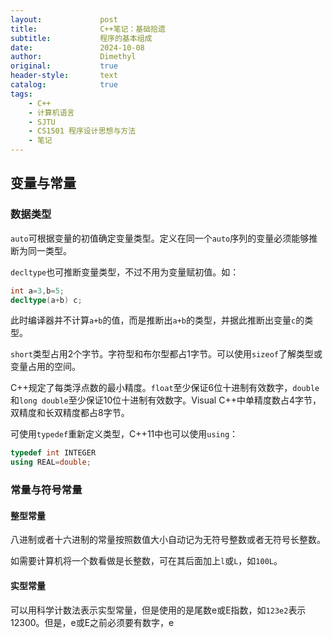 ```yaml
---
layout:             post
title:              C++笔记：基础拾遗
subtitle:           程序的基本组成
date:               2024-10-08
author:             Dimethyl
original:           true
header-style:       text
catalog:            true
tags:
    - C++
    - 计算机语言
    - SJTU
    - CS1501 程序设计思想与方法
    - 笔记
---
```


## 变量与常量

### 数据类型

`auto`可根据变量的初值确定变量类型。定义在同一个`auto`序列的变量必须能够推断为同一类型。

`decltype`也可推断变量类型，不过不用为变量赋初值。如：

```C++
int a=3,b=5;
decltype(a+b) c;
```

此时编译器并不计算`a+b`的值，而是推断出`a+b`的类型，并据此推断出变量`c`的类型。

`short`类型占用2个字节。字符型和布尔型都占1字节。可以使用`sizeof`了解类型或变量占用的空间。

C++规定了每类浮点数的最小精度。`float`至少保证6位十进制有效数字，`double`和`long double`至少保证10位十进制有效数字。Visual C++中单精度数占4字节，双精度和长双精度都占8字节。

可使用`typedef`重新定义类型，C++11中也可以使用`using`：

```C++
typedef int INTEGER
using REAL=double;
```

### 常量与符号常量

#### 整型常量

八进制或者十六进制的常量按照数值大小自动记为无符号整数或者无符号长整数。

如需要计算机将一个数看做是长整数，可在其后面加上`l`或`L`，如`100L`。

#### 实型常量

可以用科学计数法表示实型常量，但是使用的是尾数e或E指数，如`123e2`表示12300。但是，e或E之前必须要有数字，e